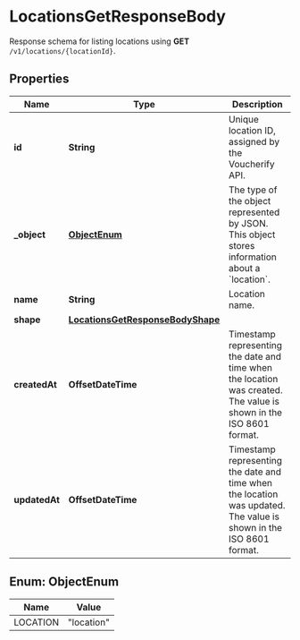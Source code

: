 

# LocationsGetResponseBody

Response schema for listing locations using **GET** `/v1/locations/{locationId}`.

## Properties

| Name | Type | Description |
|------------ | ------------- | ------------- |
|**id** | **String** | Unique location ID, assigned by the Voucherify API. |
|**_object** | [**ObjectEnum**](#ObjectEnum) | The type of the object represented by JSON. This object stores information about a &#x60;location&#x60;. |
|**name** | **String** | Location name. |
|**shape** | [**LocationsGetResponseBodyShape**](LocationsGetResponseBodyShape.md) |  |
|**createdAt** | **OffsetDateTime** | Timestamp representing the date and time when the location was created. The value is shown in the ISO 8601 format. |
|**updatedAt** | **OffsetDateTime** | Timestamp representing the date and time when the location was updated. The value is shown in the ISO 8601 format. |



## Enum: ObjectEnum

| Name | Value |
|---- | -----|
| LOCATION | &quot;location&quot; |



